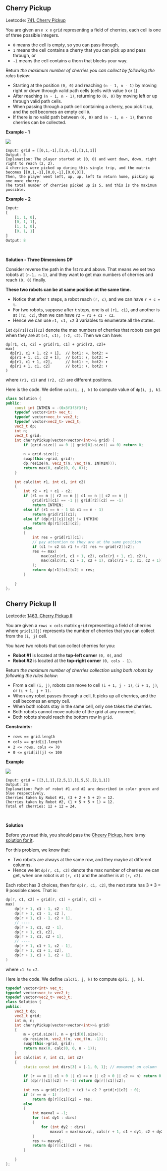 ## Cherry Pickup

Leetcode: [741. Cherry Pickup](https://leetcode.com/problems/cherry-pickup)

You are given an `n x n` `grid` representing a field of cherries, each cell is one of three possible integers.

- `0` means the cell is empty, so you can pass through,
- `1` means the cell contains a cherry that you can pick up and pass through, or
- `-1` means the cell contains a thorn that blocks your way.

Return *the maximum number of cherries you can collect by following the rules below*:

- Starting at the position `(0, 0)` and reaching `(n - 1, n - 1)` by moving right or down through valid path cells (cells with value `0` or `1`).
- After reaching `(n - 1, n - 1)`, returning to `(0, 0)` by moving left or up through valid path cells.
- When passing through a path cell containing a cherry, you pick it up, and the cell becomes an empty cell `0`.
- If there is no valid path between `(0, 0)` and `(n - 1, n - 1)`, then no cherries can be collected.

**Example - 1**

<img src="https://assets.leetcode.com/uploads/2020/12/14/grid.jpg" />

```text
Input: grid = [[0,1,-1],[1,0,-1],[1,1,1]]
Output: 5
Explanation: The player started at (0, 0) and went down, down, right right to reach (2, 2).
4 cherries were picked up during this single trip, and the matrix becomes [[0,1,-1],[0,0,-1],[0,0,0]].
Then, the player went left, up, up, left to return home, picking up one more cherry.
The total number of cherries picked up is 5, and this is the maximum possible.
```

**Example - 2**

```python
Input:
[
    [1, 1, 0],
    [0, 1, 1],
    [1, 1, 0],
    [0, 1, 1]
]
Output: 8
```

<br/>

**Solution - Three Dimensions DP**

Consider reverse the path in the 1st round above. That means we set two robots at `(n-1, n-1)`, and they want to get max numbers of cherries and reach `(0, 0)` finally.

**These two robots can be at same position at the same time.**

- Notice that after `t` steps, a robot reach `(r, c)`, and we can have `r + c = t`.
- For two robots, suppose after `t` steps, one is at `(r1, c1)`, and another is at `(r2, c2)`, then we can have `r2 = r1 + c1 - c2`.
- Hence we can use `r1, c1, c2` 3 variables to enumerate all the states.

Let `dp[r1][c1][c2]` denote the max numbers of cherries that robots can get when they are at `(r1, c1), (r2, c2)`. Then we can have:
```
dp[r1, c1, c2] = grid[r1, c1] + grid[r2, c2]+ 
max(
  dp[r1, c1 + 1, c2 + 1],  // bot1: ⬅️, bot2: ⬅️
  dp[r1 + 1, c1, c2 + 1],  // bot1: ⬆️, bot2: ⬅️
  dp[r1, c1 + 1, c2],      // bot1: ⬅️, bot2: ⬆️
  dp[r1 + 1, c1, c2]       // bot1: ⬆️, bot2: ⬆️
)
```
where `(r1, c1)` and `(r2, c2)` are different positions.


Here is the code. We define `calc(i, j, k)` to compute value of `dp[i, j, k]`.

```cpp
class Solution {
public:
    const int INTMIN = -(0x3f3f3f3f);
    typedef vector<int> vec_t;
    typedef vector<vec_t> vec2_t;
    typedef vector<vec2_t> vec3_t;
    vec3_t dp;
    int n;
    vec2_t grid;
    int cherryPickup(vector<vector<int>>& grid) {
        if (grid.size() == 0 || grid[0].size() == 0) return 0;
        
        n = grid.size();
        swap(this->grid, grid);
        dp.resize(n, vec2_t(n, vec_t(n, INTMIN)));
        return max(0, calc(0, 0, 0));
    }
    
    int calc(int r1, int c1, int c2)
    {
        int r2 = r1 + c1 - c2;
        if (r1 == n || r2 == n || c1 == n || c2 == n ||
            grid[r1][c1] == -1 || grid[r2][c2] == -1) 
            return INTMIN;
        else if (r1 == n - 1 && c1 == n - 1) 
            return grid[r1][c1];
        else if (dp[r1][c1][c2] != INTMIN) 
            return dp[r1][c1][c2];
        else
        {
            int res = grid[r1][c1];
            // pay attention to they are at the same position
            if (c1 != c2 && r1 != r2) res += grid[r2][c2];
            res += max(
                max(calc(r1, c1 + 1, c2), calc(r1 + 1, c1, c2)),
                max(calc(r1, c1 + 1, c2 + 1), calc(r1 + 1, c1, c2 + 1))
            );
            return dp[r1][c1][c2] = res;
        }
        
    }
};
```





## Cherry Pickup II

Leetcode: [1463. Cherry Pickup II](https://leetcode.com/problems/cherry-pickup-ii)

You are given a `rows x cols` matrix `grid` representing a field of cherries where `grid[i][j]` represents the number of cherries that you can collect from the `(i, j)` cell.

You have two robots that can collect cherries for you:

- **Robot #1** is located at the **top-left corner** `(0, 0)`, and
- **Robot #2** is located at the **top-right corner** `(0, cols - 1)`.

Return *the maximum number of cherries collection using both robots by following the rules below*:

- From a cell `(i, j)`, robots can move to cell `(i + 1, j - 1)`, `(i + 1, j)`, or `(i + 1, j + 1)`.
- When any robot passes through a cell, It picks up all cherries, and the cell becomes an empty cell.
- When both robots stay in the same cell, only one takes the cherries.
- Both robots cannot move outside of the grid at any moment.
- Both robots should reach the bottom row in `grid`.

**Constraints:**

- `rows == grid.length`
- `cols == grid[i].length`
- `2 <= rows, cols <= 70`
- `0 <= grid[i][j] <= 100`

**Example**

<img src="https://assets.leetcode.com/uploads/2020/04/29/sample_1_1802.png" />

```text
Input: grid = [[3,1,1],[2,5,1],[1,5,5],[2,1,1]]
Output: 24
Explanation: Path of robot #1 and #2 are described in color green and blue respectively.
Cherries taken by Robot #1, (3 + 2 + 5 + 2) = 12.
Cherries taken by Robot #2, (1 + 5 + 5 + 1) = 12.
Total of cherries: 12 + 12 = 24.
```

<br/>

**Solution**

Before you read this, you should pass the [Cheery Pickup](https://leetcode.com/problems/cherry-pickup/), here is my [solution for it](https://leetcode.com/discuss/topic/1677993).

For this problem, we know that:
+ Two robots are always at the same row, and they maybe at different columns.
+ Hence we let `dp[r, c1, c2]` denote the max number of cherries we can get, when one robot is at `(r, c1)` and the another is at `(r, c2)`.

Each robot has 3 choices, then for `dp[r, c1, c2]`, the next state has 3 * 3 = 9 possible cases. That is:
```cpp
dp[r, c1, c2] = grid[r, c1] + grid[r, c2] + 
max(
	dp[r + 1, c1 - 1, c2 - 1],
	dp[r + 1, c1 - 1, c2 ],
	dp[r + 1, c1 - 1, c2 + 1],
	// ----
	dp[r + 1, c1, c2 - 1],
	dp[r + 1, c1, c2],
	dp[r + 1, c1, c2 + 1],
	// ----
	dp[r + 1, c1 + 1, c2 - 1],
	dp[r + 1, c1 + 1, c2],
	dp[r + 1, c1 + 1, c2 + 1],
)
```
where `c1 != c2`.

Here is the code. We define `calc(i, j, k)` to compute `dp[i, j, k]`.

```cpp
typedef vector<int> vec_t;
typedef vector<vec_t> vec2_t;
typedef vector<vec2_t> vec3_t;
class Solution {
public:
    vec3_t dp;
    vec2_t grid;
    int m, n;
    int cherryPickup(vector<vector<int>>& grid) 
    {
        m = grid.size(), n = grid[0].size();
        dp.resize(m, vec2_t(n, vec_t(n, -1)));
        swap(this->grid, grid);
        return max(0, calc(0, 0, n - 1));
    }
    int calc(int r, int c1, int c2)
    {
        static const int dirs[3] = {-1, 0, 1}; // movement on column
        
        if (r == m || c1 < 0 || c1 >= n || c2 < 0 || c2 >= n) return 0;
        if (dp[r][c1][c2] != -1) return dp[r][c1][c2];
        
        int res = grid[r][c1] + (c1 != c2 ? grid[r][c2] : 0);
        if (r == m - 1)
            return dp[r][c1][c2] = res;
        else
        {
            int maxval = -1;
            for (int dy1 : dirs)
            {
                for (int dy2 : dirs)
                    maxval = max(maxval, calc(r + 1, c1 + dy1, c2 + dy2));
            }
            res += maxval;
            return dp[r][c1][c2] = res;
        }
        
    }
};
```